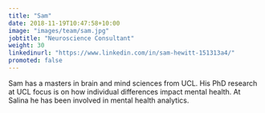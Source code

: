 ```yaml
---
title: "Sam"
date: 2018-11-19T10:47:58+10:00
image: "images/team/sam.jpg"
jobtitle: "Neuroscience Consultant"
weight: 30 
linkedinurl: "https://www.linkedin.com/in/sam-hewitt-151313a4/"
promoted: false
---
```


Sam has a masters in brain and mind sciences from UCL. His PhD research at UCL focus is on how individual differences impact mental health. At Salina he has been involved in mental health analytics.
